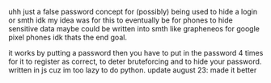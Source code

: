 uhh just a false password concept for (possibly) being used to hide a login or smth idk
my idea was for this to eventually be for phones to hide sensitive data
maybe could be written into smth like grapheneos for google pixel phones idk thats the end goal.

it works by putting a password then you have to put in the password 4 times for it to register as correct, to deter bruteforcing and to hide your password.
written in js cuz im too lazy to do python.
update august 23: made it better 
